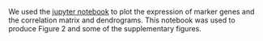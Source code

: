 We used the [jupyter notebook](https://github.com/Melkrewi/Artemia-snRNAseq-Project/blob/main/Marker_plotting/Marker_plotting.ipynb) to plot the expression of marker genes and the correlation matrix and dendrograms. This notebook was used to produce Figure 2 and some of the supplementary figures.
